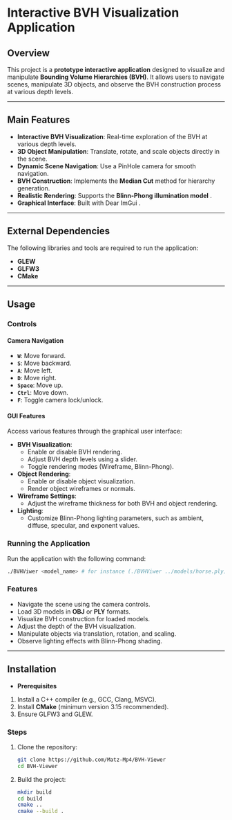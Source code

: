 # **Interactive BVH Visualization Application**

## **Overview**
This project is a **prototype interactive application** designed to visualize and manipulate **Bounding Volume Hierarchies (BVH)**. It allows users to navigate scenes, manipulate 3D objects, and observe the BVH construction process at various depth levels. 

---

## **Main Features**
- **Interactive BVH Visualization**: Real-time exploration of the BVH at various depth levels.
- **3D Object Manipulation**: Translate, rotate, and scale objects directly in the scene.
- **Dynamic Scene Navigation**: Use a PinHole camera for smooth navigation.
- **BVH Construction**: Implements the **Median Cut** method for hierarchy generation.
- **Realistic Rendering**: Supports the **Blinn-Phong illumination model** .
- **Graphical Interface**: Built with Dear ImGui .

---

## **External Dependencies**
The following libraries and tools are required to run the application:
- **GLEW**
- **GLFW3**
- **CMake**

---
## **Usage**

### **Controls**
#### **Camera Navigation**
- **`W`**: Move forward.
- **`S`**: Move backward.
- **`A`**: Move left.
- **`D`**: Move right.
- **`Space`**: Move up.
- **`Ctrl`**: Move down.
- **`F`**: Toggle camera lock/unlock.

#### **GUI Features**
Access various features through the graphical user interface:
- **BVH Visualization**:
  - Enable or disable BVH rendering.
  - Adjust BVH depth levels using a slider.
  - Toggle rendering modes (Wireframe, Blinn-Phong).
- **Object Rendering**:
  - Enable or disable object visualization.
  - Render object wireframes or normals.
- **Wireframe Settings**:
  - Adjust the wireframe thickness for both BVH and object rendering.
- **Lighting**:
  - Customize Blinn-Phong lighting parameters, such as ambient, diffuse, specular, and exponent values.

### **Running the Application**
Run the application with the following command:
```bash
./BVHViwer <model_name> # for instance (./BVHViwer ../models/horse.ply)

```

### **Features**
- Navigate the scene using the camera controls.
- Load 3D models in **OBJ** or **PLY** formats.
- Visualize BVH construction for loaded models.
- Adjust the depth of the BVH visualization.
- Manipulate objects via translation, rotation, and scaling.
- Observe lighting effects with Blinn-Phong shading.

---

## **Installation**
- **Prerequisites**
1. Install a C++ compiler (e.g., GCC, Clang, MSVC).
2. Install **CMake** (minimum version 3.15 recommended).
3. Ensure  GLFW3 and GLEW.

### **Steps**
1. Clone the repository:
   ```bash
   git clone https://github.com/Matz-Mp4/BVH-Viewer
   cd BVH-Viewer
   ```
2. Build the project:
    ```bash
    mkdir build
    cd build
    cmake ..
    cmake --build .
    ```

